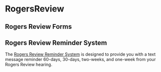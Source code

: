 # RogersReview

## Rogers Review Forms


## Rogers Review Reminder System

The <a href="https://interviews-dev.gbls.org/interview?i=docassemble.playground51%3ARogersReviewReminderSystem.yml#page1"> Rogers Review Reminder System</a> is designed to provide you with a text message reminder 60-days, 30-days, two-weeks, and one-week from your Rogers Review hearing.  
